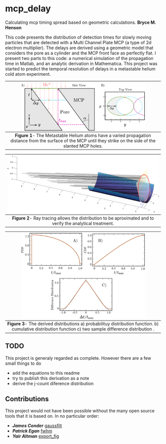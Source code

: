 # mcp_delay
Calculating mcp timing spread based on geometric calculations.
**Bryce M. Henson**

This code presents the distribution of detection times for slowly moving particles that are detected with a Multi Channel Plate MCP (a type of 2d electron multiplier). The delays are derived using a geometric model that considers the pore as a cylinder and the MCP front face as perfectly flat. I present two parts to this code: a numerical simulation of the propagation time in Matlab, and an analytic derivation in Mathematica. This project was started to predict the temporal resolution of delays in a metastable helium cold atom experiment.

| <img src="/figs/mcp_pore_delay_side_top_view.png" alt="Schematic" width="400" align="middle"> | 
|:--:| 
 **Figure 1**- The Metastable Helium atoms have a varied propagation distance from the surface of the MCP until they strike on the side of the slanted MCP holes. |
 
| ![Ray Tracing](/figs/ray_diagram.png) | 
|:--:| 
 **Figure 2**- Ray tracing allows the distribution to be aproximated and to verify the analytical treatment. |

| <img src="/figs/mcp_delay_combined_functions_plot.png" alt="Distribution" width="400" align="middle"> | 
|:--:| 
 **Figure 3**- The derived distributions a) probabilituy distribution function. b) cumulative distribution function c) two sample difference distribution . |
 

## TODO
This project is generaly regarded as complete. However there are a few small things to do
- add the equations to this readme
- try to publish this derivation as a note
- derive the j-count diference distribution


## Contributions  
This project would not have been possible without the many open source tools that it is based on. In no particular order: 

* ***James Conder*** [gaussfilt](https://au.mathworks.com/matlabcentral/fileexchange/43182-gaussfilt-t-z-sigma)
* ***Patrick Egan*** [fwhm](https://au.mathworks.com/matlabcentral/fileexchange/10590-fwhm)
* ***Yair Altman*** [export_fig](https://github.com/altmany/export_fig)
